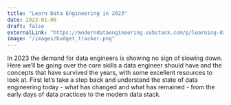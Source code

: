 ```yaml
---
title: "Learn Data Engineering in 2023"
date: 2023-01-06
draft: false
externalLink: "https://moderndataengineering.substack.com/p/learning-data-engineering-in-2023"
image: "/images/budget_tracker.png"
---
```


In 2023 the demand for data engineers is showing no sign of slowing down. Here we’ll be going over the core skills a data engineer should have and the concepts that have survived the years, with some excellent resources to look at. First let’s take a step back and understand the state of data engineering today - what has changed and what has remained - from the early days of data practices to the modern data stack.